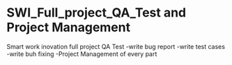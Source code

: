 # SWI_Full_project_QA_Test and Project Management

Smart work inovation full project QA Test 
-write bug report
-write test cases
-write buh fixing
-Project Management of every part
